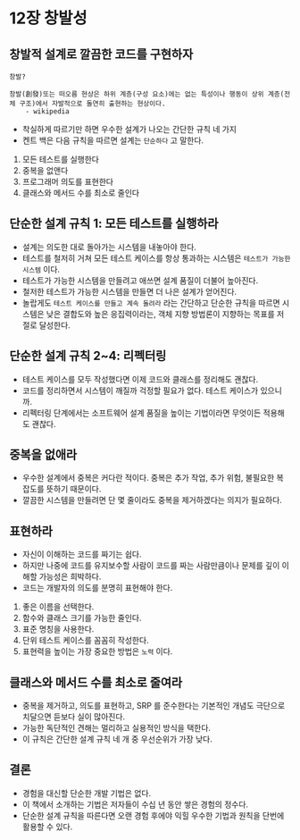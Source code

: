 # 12장 창발성

## 창발적 설계로 깔끔한 코드를 구현하자
```
창발?

창발(創發)또는 떠오름 현상은 하위 계층(구성 요소)에는 없는 특성이나 행동이 상위 계층(전체 구조)에서 자발적으로 돌연히 출현하는 현상이다. 
    - wikipedia
```
- 착실하게 따르기만 하면 우수한 설계가 나오는 간단한 규칙 네 가지
- 켄트 백은 다음 규칙을 따르면 설계는 `단순하다` 고 말한다.
1. 모든 테스트를 실행한다
2. 중복을 없앤다
3. 프로그래머 의도를 표현한다
4. 클래스와 메서드 수를 최소로 줄인다

## 단순한 설계 규칙 1: 모든 테스트를 실행하라
- 설계는 의도한 대로 돌아가는 시스템을 내놓아야 한다.
- 테스트를 철저히 거쳐 모든 테스트 케이스를 항상 통과하는 시스템은 `테스트가 가능한 시스템` 이다.
- 테스트가 가능한 시스템을 만들려고 애쓰면 설계 품질이 더불어 높아진다.
- 철저한 테스트가 가능한 시스템을 만들면 더 나은 설계가 얻어진다.
- 놀랍게도 `테스트 케이스를 만들고 계속 돌려라` 라는 간단하고 단순한 규칙을 따르면 시스템은 낮은 결합도와 높은 응집력이라는, 객체 지향 방법론이 지향하는 목표를 저절로 달성한다.

## 단순한 설계 규칙 2~4: 리펙터링
- 테스트 케이스를 모두 작성했다면 이제 코드와 클래스를 정리해도 괜찮다.
- 코드를 정리하면서 시스템이 깨질까 걱정할 필요가 없다. 테스트 케이스가 있으니까.
- 리펙터링 단계에서는 소프트웨어 설계 품질을 높이는 기법이라면 무엇이든 적용해도 괜찮다.

## 중복을 없애라
- 우수한 설계에서 중복은 커다란 적이다. 중복은 추가 작업, 추가 위험, 불필요한 복잡도를 뜻하기 때문이다.
- 깔끔한 시스템을 만들려면 단 몇 줄이라도 중복을 제거하겠다는 의지가 필요하다.

## 표현하라
- 자신이 이해하는 코드를 짜기는 쉽다.
- 하지만 나중에 코드를 유지보수할 사람이 코드를 짜는 사람만큼이나 문제를 깊이 이해할 가능성은 희박하다.
- 코드는 개발자의 의도를 분명히 표현해야 한다.
1. 좋은 이름을 선택한다.
2. 함수와 클래스 크기를 가능한 줄인다.
3. 표준 명칭을 사용한다.
4. 단위 테스트 케이스를 꼼꼼히 작성한다.
5. 표현력을 높이는 가장 중요한 방법은 `노력` 이다.

## 클래스와 메서드 수를 최소로 줄여라
- 중복을 제거하고, 의도를 표현하고, SRP 를 준수한다는 기본적인 개념도 극단으로 치달으면 듣보다 실이 많아진다.
- 가능한 독단적인 견해는 멀리하고 실용적인 방식을 택한다.
- 이 규칙은 간단한 설계 규칙 네 개 중 우선순위가 가장 낮다.

## 결론
- 경험을 대신할 단순한 개발 기법은 없다.
- 이 책에서 소개하는 기법은 저자들이 수십 년 동안 쌓은 경험의 정수다.
- 단순한 설계 규칙을 따른다면 오랜 경험 후에야 익힐 우수한 기법과 원칙을 단번에 활용할 수 있다.

